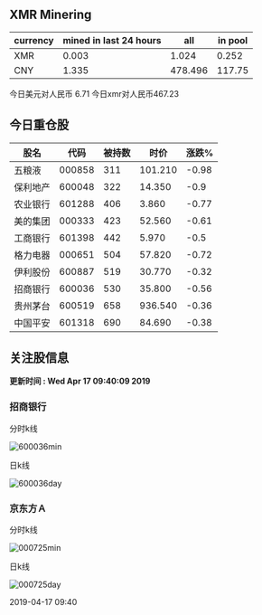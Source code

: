 ## XMR Minering

|currency|mined in last 24 hours|all|in pool|
|---|---|---|---|
|XMR|0.003|1.024|0.252|
|CNY|1.335|478.496|117.75|

今日美元对人民币 6.71	今日xmr对人民币467.23


## 今日重仓股 

|股名|代码|被持数|时价|涨跌%|
|---|---|---|---|---|
|五粮液|000858|311|101.210|-0.98|
|保利地产|600048|322|14.350|-0.9|
|农业银行|601288|406|3.860|-0.77|
|美的集团|000333|423|52.560|-0.61|
|工商银行|601398|442|5.970|-0.5|
|格力电器|000651|504|57.820|-0.72|
|伊利股份|600887|519|30.770|-0.32|
|招商银行|600036|530|35.800|-0.56|
|贵州茅台|600519|658|936.540|-0.36|
|中国平安|601318|690|84.690|-0.38|

## 关注股信息
**更新时间 : Wed Apr 17 09:40:09 2019**
### 招商银行 
分时k线

![600036min](http://image.sinajs.cn/newchart/min/n/sh600036.gif)

日k线

![600036day](http://image.sinajs.cn/newchart/daily/n/sh600036.gif)

### 京东方Ａ 
分时k线

![000725min](http://image.sinajs.cn/newchart/min/n/sz000725.gif)

日k线

![000725day](http://image.sinajs.cn/newchart/daily/n/sz000725.gif)

2019-04-17 09:40